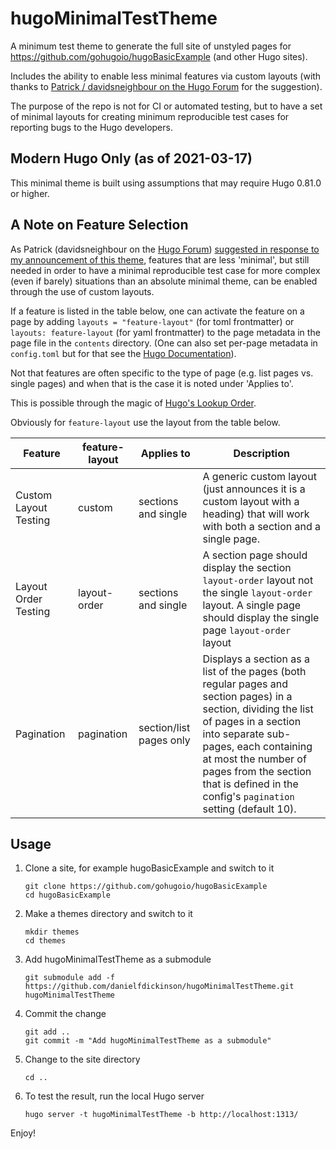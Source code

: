# hugoMinimalTestTheme
A minimum test theme to generate the full site of unstyled pages for https://github.com/gohugoio/hugoBasicExample (and other Hugo sites).

Includes the ability to enable less minimal features via custom layouts (with thanks to [Patrick / davidsneighbour on the Hugo Forum](https://discourse.gohugo.io/u/davidsneighbour) for the suggestion).

The purpose of the repo is not for CI or automated testing, but to have a set of minimal layouts for creating minimum reproducible test cases for reporting bugs to the Hugo developers.
## Modern Hugo Only (as of 2021-03-17)

This minimal theme is built using assumptions that may require Hugo 0.81.0 or higher.

## A Note on Feature Selection

As Patrick (davidsneighbour on the [Hugo Forum](https://discourse.gohugo.io)) [suggested in response to my announcement of this theme](https://discourse.gohugo.io/t/a-theme-for-minimal-reproducible-test-casing/31790/6), features that are less 'minimal', but still needed in order to have a minimal reproducible test case for more complex (even if barely) situations than an absolute minimal theme, can be enabled through the use of custom layouts.

If a feature is listed in the table below, one can activate the feature on a page by
adding ``layouts = "feature-layout"`` (for toml frontmatter) or ``layouts: feature-layout`` (for yaml frontmatter) to the page metadata in the page file in the ``contents`` directory. (One can also set per-page metadata in ``config.toml`` but for that see the [Hugo Documentation](https://gohugo.io/documentation/)).

Not that features are often specific to the type of page (e.g. list pages vs. single pages) and when that is the case it is noted under 'Applies to'.

This is possible through the magic of [Hugo's Lookup Order](https://gohugo.io/templates/lookup-order).

Obviously for ``feature-layout`` use the layout from the table below.

| Feature               | feature-layout | Applies to              | Description |
|-----------------------|----------------|-------------------------|-------------|
| Custom Layout Testing | custom         | sections and single     | A generic custom layout (just announces it is a custom layout with a heading) that will work with both a section and a single page. |
| Layout Order Testing  | layout-order   | sections and single     | A section page should display the section ``layout-order`` layout not the single ``layout-order`` layout. A single page should display the single page ``layout-order`` layout |
| Pagination            | pagination     | section/list pages only | Displays a section as a list of the pages (both regular pages and section pages) in a section, dividing the list of pages in a section into separate sub-pages, each containing at most the number of pages from the section that is defined in the config's ``pagination`` setting (default 10). |

## Usage

1. Clone a site, for example hugoBasicExample and switch to it
   ```
   git clone https://github.com/gohugoio/hugoBasicExample
   cd hugoBasicExample
   ```
2. Make a themes directory and switch to it
   ```
   mkdir themes
   cd themes
   ```
3. Add hugoMinimalTestTheme as a submodule
   ```
   git submodule add -f https://github.com/danielfdickinson/hugoMinimalTestTheme.git hugoMinimalTestTheme
   ```
4. Commit the change
   ```
   git add ..
   git commit -m "Add hugoMinimalTestTheme as a submodule"
   ```
5. Change to the site directory
   ```
   cd ..
   ```
6. To test the result, run the local Hugo server
   ```
   hugo server -t hugoMinimalTestTheme -b http://localhost:1313/
   ```

 Enjoy!
